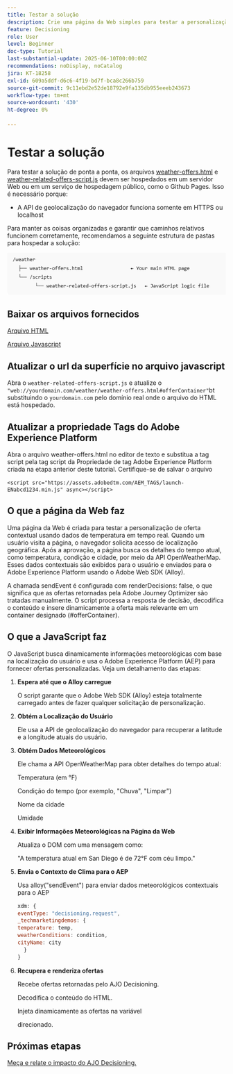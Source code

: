 ```yaml
---
title: Testar a solução
description: Crie uma página da Web simples para testar a personalização de oferta contextual usando dados de temperatura em tempo real.
feature: Decisioning
role: User
level: Beginner
doc-type: Tutorial
last-substantial-update: 2025-06-10T00:00:00Z
recommendations: noDisplay, noCatalog
jira: KT-18258
exl-id: 609a5ddf-d6c6-4f19-bd7f-bca8c266b759
source-git-commit: 9c11ebd2e52de18792e9fa135db955eeeb243673
workflow-type: tm+mt
source-wordcount: '430'
ht-degree: 0%

---
```


# Testar a solução

Para testar a solução de ponta a ponta, os arquivos [weather-offers.html](assets/weather-offers.html) e [weather-related-offers-script.js](assets/weather-related-offers-script.js) devem ser hospedados em um servidor Web ou em um serviço de hospedagem público, como o Github Pages. Isso é necessário porque:
- A API de geolocalização do navegador funciona somente em HTTPS ou localhost

Para manter as coisas organizadas e garantir que caminhos relativos funcionem corretamente, recomendamos a seguinte estrutura de pastas para hospedar a solução:

![estrutura-pasta](assets/folder-structure.png)

## Baixar os arquivos fornecidos

[Arquivo HTML](assets/weather-offers.html)

[Arquivo Javascript](assets/weather-related-offers-script.js)


## Atualizar o url da superfície no arquivo javascript

Abra o `weather-related-offers-script.js` e atualize o ` "web://yourdomain.com/weather/weather-offers.html#offerContainer"`bt substituindo o `yourdomain.com` pelo domínio real onde o arquivo do HTML está hospedado.

## Atualizar a propriedade Tags do Adobe Experience Platform

Abra o arquivo weather-offers.html no editor de texto e substitua a tag script pela tag script da Propriedade de tag Adobe Experience Platform criada na etapa anterior deste tutorial. Certifique-se de salvar o arquivo

```
<script src="https://assets.adobedtm.com/AEM_TAGS/launch-ENabcd1234.min.js" async></script>
```



## O que a página da Web faz

Uma página da Web é criada para testar a personalização de oferta contextual usando dados de temperatura em tempo real. Quando um usuário visita a página, o navegador solicita acesso de localização geográfica. Após a aprovação, a página busca os detalhes do tempo atual, como temperatura, condição e cidade, por meio da API OpenWeatherMap. Esses dados contextuais são exibidos para o usuário e enviados para o Adobe Experience Platform usando o Adobe Web SDK (Alloy).

A chamada sendEvent é configurada com renderDecisions: false, o que significa que as ofertas retornadas pela Adobe Journey Optimizer são tratadas manualmente. O script processa a resposta de decisão, decodifica o conteúdo e insere dinamicamente a oferta mais relevante em um container designado (#offerContainer).

## O que a JavaScript faz

O JavaScript busca dinamicamente informações meteorológicas com base na localização do usuário e usa o Adobe Experience Platform (AEP) para fornecer ofertas personalizadas. Veja um detalhamento das etapas:

1. **Espera até que o Alloy carregue**

   O script garante que o Adobe Web SDK (Alloy) esteja totalmente carregado antes de fazer qualquer solicitação de personalização.

2. **Obtém a Localização do Usuário**

   Ele usa a API de geolocalização do navegador para recuperar a latitude e a longitude atuais do usuário.

3. **Obtém Dados Meteorológicos**

   Ele chama a API OpenWeatherMap para obter detalhes do tempo atual:

   Temperatura (em °F)

   Condição do tempo (por exemplo, &quot;Chuva&quot;, &quot;Limpar&quot;)

   Nome da cidade

   Umidade

4. **Exibir Informações Meteorológicas na Página da Web**

   Atualiza o DOM com uma mensagem como:

   &quot;A temperatura atual em San Diego é de 72°F com céu limpo.&quot;

5. **Envia o Contexto de Clima para o AEP**

   Usa alloy(&quot;sendEvent&quot;) para enviar dados meteorológicos contextuais para o AEP

   ```javascript
   xdm: {
   eventType: "decisioning.request",
   _techmarketingdemos: {
   temperature: temp,
   weatherConditions: condition,
   cityName: city
     }
   }
   ```

6. **Recupera e renderiza ofertas**

   Recebe ofertas retornadas pelo AJO Decisioning.

   Decodifica o conteúdo do HTML.

   Injeta dinamicamente as ofertas na variável <div id="offerContainer"> direcionado.

## Próximas etapas

[Meça e relate o impacto do AJO Decisioning.](https://experienceleague.adobe.com/pt-br/docs/journey-optimizer-learn/reporting-on-ajo-od/introduction)

